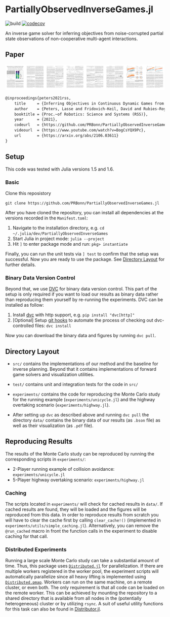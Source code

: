 # PartiallyObservedInverseGames.jl

![build](https://github.com/PRBonn/PartiallyObservedInverseGames.jl/workflows/build/badge.svg)
[![codecov](https://codecov.io/gh/PRBonn/PartiallyObservedInverseGames.jl/branch/master/graph/badge.svg?token=AUd9TmzfI2)](https://codecov.io/gh/PRBonn/PartiallyObservedInverseGames.jl)

An inverse game solver for inferring objectives from noise-corrupted partial
state observations of non-cooperative multi-agent interactions.

## Paper

[![](media/teaser.png)](https://arxiv.org/abs/2106.03611)

```latex
@inproceedings{peters2021rss,
    title     = {Inferring Objectives in Continuous Dynamic Games from Noise-Corrupted Partial State Observations},
    author    = {Peters, Lasse and Fridovich-Keil, David and Rubies-Royo, Vicen\c{c} and Tomlin, Claire J. and Stachniss, Cyrill},
    booktitle = {Proc.~of Robotics: Science and Systems (RSS)},
    year      = {2021},
    codeurl   = {https://github.com/PRBonn/PartiallyObservedInverseGames.jl},
    videourl  = {https://www.youtube.com/watch?v=BogCsYQX9Pc},
    url       = {https://arxiv.org/abs/2106.03611}
}
```

## Setup

This code was tested with Julia versions 1.5 and 1.6.

### Basic

Clone this reposistory
```
git clone https://github.com/PRBonn/PartiallyObservedInverseGames.jl
```

After you have cloned the repository, you can install all dependencies at the
versions recorded in the `Manifest.toml`:

1. Navigate to the installation directory, e.g. `cd ~/.julia/dev/PartiallyObservedInverseGames`
2. Start Julia in project mode: `julia --project`
3. Hit `]` to enter package mode and run: `pkg> instantiate`

Finally, you can run the unit tests via `] test` to confirm that the setup was
successful. Now you are ready to use the package. See [Directory
Layout](#directory-layout) for further details.

### Binary Data Version Control

Beyond that, we use [DVC](https://dvc.org) for binary data version control.
This part of the setup is only required if you want to load our results as
binary data rather than reproducing them yourself by re-running the
experiments. DVC can be installed as follow:

1. Install [dvc](https://dvc.org/doc/install) with http support, e.g. `pip install "dvc[http]"`
2. [Optional] Setup [git
   hooks](https://dvc.org/doc/command-reference/install#installed-git-hooks) to
   automate the process of checking out dvc-controlled files: `dvc install`

Now you can download the binary data and figures by running `dvc pull`.

## Directory Layout

- `src/` contains the implementations of our method and the baseline for
  inverse planning. Beyond that it contains implementations of forward game
  solvers and visualization utilities.

- `test/` contains unit and integration tests for the code in `src/`

- `experiments/` contains the code for reproducing the Monte Carlo study for
  the running example (`experiments/unicycle.jl`) and the highway overtaking
  scenario (`experiments/highway.jl`).

- After setting up `dvc` as described above and running `dvc pull` the
  directory `data/` contains the binary data of our results (as `.bson` file)
  as well as their visualization (as `.pdf` file).

## Reproducing Results

The results of the Monte Carlo study can be reproduced by running the
corresponding scripts in `experiments/`:

- 2-Player running example of collision avoidance: `experiments/unicycle.jl`
- 5-Player highway overtaking scenario: `experiments/highway.jl`

### Caching

The scripts located in `experiments/` will check for cached results in `data/`.
If cached results are found, they will be loaded and the figures will be
reproduced from this data. In order to reproduce results from scratch you will
have to clear the cache first by calling `clear_cache!()` (implemented in
`experiments/utils/simple_caching.jl`). Alternatively, you can remove the
`@run_cached`  macro in front the function calls in the experiment to disable
caching for that call.

### Distributed Experiments

Running a large scale Monte Carlo study can take a substantial amount of time.
Thus, this package uses
[`Distributed.jl`](https://docs.julialang.org/en/v1/stdlib/Distributed/) for
parallelization. If there are multiple workers registered in the worker pool,
the experiment scripts will automatically parallelize since all
heavy lifting is implemented using
[`Distributed.pmap`](https://docs.julialang.org/en/v1/stdlib/Distributed/#Distributed.pmap).
Workers can run on the same machine, on a remote cluster, or even both. The
only requirement is that all code can be loaded on the remote worker. This can
be achieved by mounting the repository to a shared directory that is available
from all nodes in the (potentially heterogeneous) cluster or by utilizing
`rsync`. A suit of useful utility functions for this task can also be found in
[Distributor.jl](https://github.com/lassepe/Distributor.jl).
